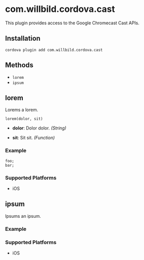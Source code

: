 <!--
  Copyright 2014 David R. Bild

  Licensed under the Apache License, Version 2.0 (the "License");
  you may not use this file except in compliance with the License.
  You may obtain a copy of the License at

    http://www.apache.org/licenses/LICENSE-2.0

  Unless required by applicable law or agreed to in writing, software
  distributed under the License is distributed on an "AS IS" BASIS,
  WITHOUT WARRANTIES OR CONDITIONS OF ANY KIND, either express or implied.
  See the License for the specific language governing permissions and
  limitations under the License.
-->

# com.willbild.cordova.cast

This plugin provides access to the Google Chromecast Cast APIs.

## Installation

    cordova plugin add com.willbild.cordova.cast

## Methods

- `lorem`
- `ipsum`

## lorem

Lorems a lorem.

    lorem(dolor, sit)

- __dolor__: Dolor dolor. _(String)_

- __sit__: Sit sit. _(Function)_

### Example

    foo;
    bar;

### Supported Platforms

- iOS

## ipsum

Ipsums an ipsum.

### Example


### Supported Platforms

- iOS
